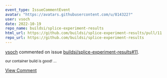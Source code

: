 ```yaml
---
event_type: IssueCommentEvent
avatar: "https://avatars.githubusercontent.com/u/814322?"
user: vsoch
date: 2022-10-19
repo_name: buildsi/splice-experiment-results
html_url: https://github.com/buildsi/splice-experiment-results/pull/11
repo_url: https://github.com/buildsi/splice-experiment-results
---
```


<a href='https://github.com/vsoch' target='_blank'>vsoch</a> commented on issue <a href='https://github.com/buildsi/splice-experiment-results/pull/11' target='_blank'>buildsi/splice-experiment-results#11</a>.

<small>our container build is good! ...</small>

<a href='https://github.com/buildsi/splice-experiment-results/pull/11' target='_blank'>View Comment</a>